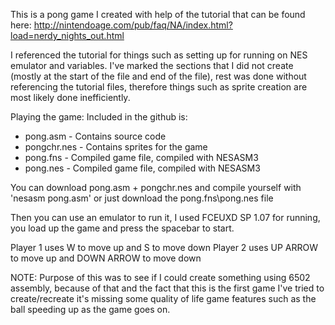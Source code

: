This is a pong game I created with help of the tutorial that can be found here: 
http://nintendoage.com/pub/faq/NA/index.html?load=nerdy_nights_out.html

I referenced the tutorial for things such as setting up for running on NES emulator and variables.
I've marked the sections that I did not create (mostly at the start of the file and end of the file), rest was done without referencing
the tutorial files, therefore things such as sprite creation are most likely done inefficiently.


Playing the game:
Included in the github is:
* pong.asm - Contains source code
* pongchr.nes - Contains sprites for the game
* pong.fns  - Compiled game file, compiled with NESASM3 
* pong.nes  - Compiled game file, compiled with NESASM3 

You can download pong.asm + pongchr.nes and compile yourself with 'nesasm pong.asm' or just download the pong.fns\pong.nes file

Then you can use an emulator to run it, I used FCEUXD SP 1.07 for running, you load up the game and press the spacebar to start.

Player 1 uses W to move up and S to move down
Player 2 uses UP ARROW to move up and DOWN ARROW to move down

NOTE: Purpose of this was to see if I could create something using 6502 assembly, because of that and the fact that this is the first game I've tried to create/recreate it's missing some quality of life game features such as the ball speeding up as the game goes on.

